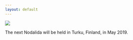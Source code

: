 ```yaml
---
layout: default
---
```


<img src="http://static2.visitfinland.com/wp-content/uploads/782A7477-400x300.jpg"/>

The next Nodalida will be held in Turku, Finland, in May 2019.
